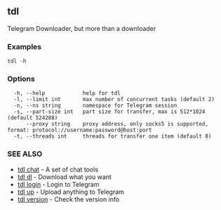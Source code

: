 ## tdl

Telegram Downloader, but more than a downloader

### Examples

```
tdl -h
```

### Options

```
  -h, --help            help for tdl
  -l, --limit int       max number of concurrent tasks (default 2)
  -n, --ns string       namespace for Telegram session
  -s, --part-size int   part size for transfer, max is 512*1024 (default 524288)
      --proxy string    proxy address, only socks5 is supported, format: protocol://username:password@host:port
  -t, --threads int     threads for transfer one item (default 8)
```

### SEE ALSO

* [tdl chat](tdl_chat.md)	 - A set of chat tools
* [tdl dl](tdl_dl.md)	 - Download what you want
* [tdl login](tdl_login.md)	 - Login to Telegram
* [tdl up](tdl_up.md)	 - Upload anything to Telegram
* [tdl version](tdl_version.md)	 - Check the version info

